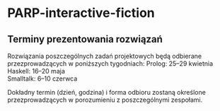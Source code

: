 # PARP-interactive-fiction

## Terminy prezentowania rozwiązań
Rozwiązania poszczególnych zadań projektowych będą odbierane przezprowadzących w poniższych tygodniach:
Prolog: 25–29 kwietnia  
Haskell: 16–20 maja  
Smalltalk: 6–10 czerwca  

Dokładny termin (dzień, godzina) i forma odbioru zostaną określone przezprowadzących w porozumieniu z poszczególnymi zespołami.


